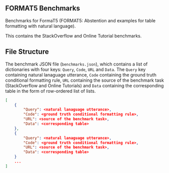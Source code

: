 ## FORMAT5 Benchmarks
Benchmarks for FormaT5 (FORMAT5: Abstention and examples for table formatting with natural language).

This contains the StackOverflow and Online Tutorial benchmarks.


## File Structure
The  benchmark JSON file (`benchmarks.json`), which contains a list of dictionaries
with four keys: `Query`, `Code`, `URL` and `Data`. The `Query` key containing natural lanaguage
utterance, `Code` containing the ground truth conditional formatting rule, `URL`
containing the source of the benchmark task (StackOverflow and Online Tutorials) 
and `Data` containing the corresponding table in the form of row-ordered list of lists.

```JSON
[
    {
        "Query": <natural lanaguage utterance>,
        "Code": <ground truth conditional formatting rule>,
        "URL": <source of the benchmark task>,
        "Data": <corresponding table>
    },
    {
        "Query": <natural lanaguage utterance>,
        "Code": <ground truth conditional formatting rule>,
        "URL": <source of the benchmark task>,
        "Data": <corresponding table>
    }
    ...
]
```
